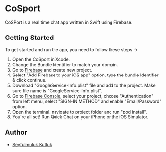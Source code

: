 # CoSport
 CoSPort is a real time chat app written in Swift using Firebase.

## Getting Started

To get started and run the app, you need to follow these steps ->

1. Open the CoSport in Xcode.
2. Change the Bundle Identifier to match your domain.
3. Go to [Firebase](https://firebase.google.com) and create new project.
4. Select "Add Firebase to your iOS app" option, type the bundle Identifier & click continue.
5. Download "GoogleService-Info.plist" file and add to the project. Make sure file name is "GoogleService-Info.plist".
6. Go to [Firebase Console](https://console.firebase.google.com), select your project, choose "Authentication" from left menu, select "SIGN-IN METHOD" and enable "Email/Password" option.
7. Open the terminal, navigate to project folder and run "pod install". 
8. You're all set! Run Quick Chat on your iPhone or the iOS Simulator.

## Author

* [Seyfulmuluk Kutluk](https://www.linkedin.com/in/seyfulmulukkutluk/)
